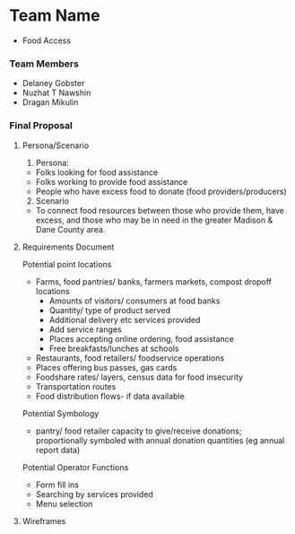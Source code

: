# Team Name
* Food Access

### Team Members
* Delaney Gobster
* Nuzhat T Nawshin
* Dragan Mikulin

### Final Proposal
1. Persona/Scenario
    1. Persona:
    * Folks looking for food assistance
    * Folks working to provide food assistance
    * People who have excess food to donate (food providers/producers)
    2. Scenario
    * To connect food resources between those who provide them, have excess, and those who may be in need in the greater Madison & Dane County area.


2. Requirements Document

    Potential point locations
    * Farms, food pantries/ banks, farmers markets, compost dropoff locations
        * Amounts of visitors/ consumers at food banks
        * Quantity/ type of product served
        * Additional delivery etc services provided
        * Add service ranges
        * Places accepting online ordering, food assistance 
        * Free breakfasts/lunches at schools
    * Restaurants, food retailers/ foodservice operations 
    * Places offering bus passes, gas cards
    * Foodshare rates/ layers, census data for food insecurity
    * Transportation routes
    * Food distribution flows- if data available
    
    Potential Symbology 
    * pantry/ food retailer capacity to give/receive donations; proportionally symboled with annual donation quantities (eg annual report data)
    
    Potential Operator Functions
    * Form fill ins
    * Searching by services provided
    * Menu selection


3. Wireframes






